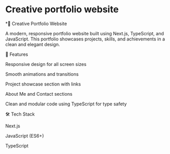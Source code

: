 # Creative portfolio website

*🌟 Creative Portfolio Website

A modern, responsive portfolio website built using Next.js, TypeScript, and JavaScript. This portfolio showcases projects, skills, and achievements in a clean and elegant design.

🚀 Features

Responsive design for all screen sizes

Smooth animations and transitions

Project showcase section with links

About Me and Contact sections

Clean and modular code using TypeScript for type safety

🛠 Tech Stack

Next.js

JavaScript (ES6+)

TypeScript

